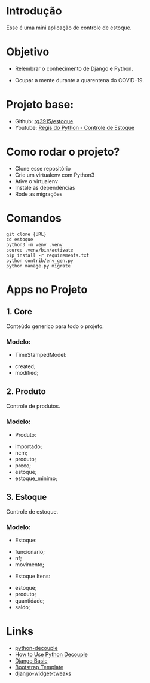 # Introdução

Esse é uma mini aplicação de controle de estoque.

# Objetivo

* Relembrar o conhecimento de Django e Python.

* Ocupar a mente durante a quarentena do COVID-19.

# Projeto base:

* Github: [rg3915/estoque](https://github.com/rg3915/estoque)
* Youtube: [Regis do Python - Controle de Estoque](https://www.youtube.com/playlist?list=PLsGCdfxkV9uqj9DwI6Y72JyvXeA-9mAjc)

# Como rodar o projeto?

* Clone esse repositório
* Crie um virtualenv com Python3
* Ative o virtualenv
* Instale as dependências
* Rode as migrações

# Comandos

```
git clone {URL}
cd estoque
python3 -m venv .venv
source .venv/bin/activate
pip install -r requirements.txt
python contrib/env_gen.py
python manage.py migrate
```

# Apps no Projeto

## 1. Core

Conteúdo generico para todo o projeto.

### Modelo:

* TimeStampedModel:

- created;
- modified;

## 2. Produto

Controle de produtos.

### Modelo:

* Produto:

- importado;
- ncm;
- produto;
- preco;
- estoque;
- estoque_minimo;

## 3. Estoque

Controle de estoque.

### Modelo:

* Estoque:

- funcionario;
- nf;
- movimento;

* Estoque Itens:

- estoque;
- produto;
- quantidade;
- saldo;

# Links

* [python-decouple](https://github.com/henriquebastos/python-decouple)
* [How to Use Python Decouple](https://simpleisbetterthancomplex.com/2015/11/26/package-of-the-week-python-decouple.html)
* [Django Basic](https://github.com/rg3915/tutoriais/tree/master/django-basic)
* [Bootstrap Template](https://getbootstrap.com/docs/4.0/getting-started/introduction/#starter-template)
* [django-widget-tweaks](https://github.com/jazzband/django-widget-tweaks)

